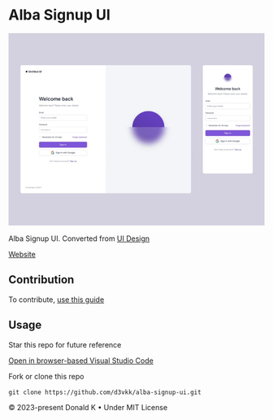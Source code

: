 # Alba Signup UI

![Dribbble UI Design](https://github.com/d3vkk/alba-signup-ui/blob/master/design.webp)

Alba Signup UI. Converted from [UI Design](https://dribbble.com/jordanhughes)

[Website](https://albasignupui.netlify.app)

## Contribution

To contribute, [use this guide](https://github.com/d3vkk/open-source/blob/master/CONTRIBUTING.md)

## Usage

Star this repo for future reference

[Open in browser-based Visual Studio Code](https://vscode.dev/github/d3vkk/alba-signup-ui)

Fork or clone this repo
```
git clone https://github.com/d3vkk/alba-signup-ui.git
```

© 2023-present Donald K • Under MIT License
